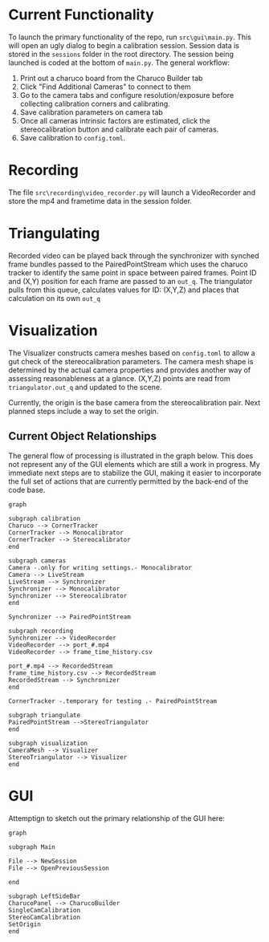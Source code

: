 # Current Functionality

To launch the primary functionality of the repo, run `src\gui\main.py`. This will open an ugly dialog to begin a calibration session. Session data is stored in the `sessions` folder in the root directory. The session being launched is coded at the bottom of `main.py`. The general workflow:

1. Print out a charuco board from the Charuco Builder tab
2. Click "Find Additional Cameras" to connect to them
3. Go to the camera tabs and configure resolution/exposure before collecting calibration corners and calibrating.
4. Save calibration parameters on camera tab
5. Once all cameras intrinsic factors are estimated, click the stereocalibration button and calibrate each pair of cameras.
6. Save calibration to `config.toml`.

# Recording

The file `src\recording\video_recorder.py` will launch a VideoRecorder and store the mp4 and frametime data in the session folder. 

# Triangulating

Recorded video can be played back through the synchronizer with synched frame bundles passed to the PairedPointStream which uses the charuco tracker to identify the same point in space between paired frames. Point ID and (X,Y) position for each frame are passed to an `out_q`. The triangulator pulls from this queue, calculates values for ID: (X,Y,Z) and places that calculation on its own `out_q`

# Visualization

The Visualizer constructs camera meshes based on `config.toml` to allow a gut check of the stereocalibration parameters. The camera mesh shape is determined by the actual camera properties and provides another way of assessing reasonableness at a glance. (X,Y,Z) points are read from `triangulator.out_q` and updated to the scene. 

Currently, the origin is the base camera from the stereocalibration pair. Next planned steps include a way to set the origin.

## Current Object Relationships

The general flow of processing is illustrated in the graph below. This does not represent any of the GUI elements which are still a work in progress. My immediate next steps are to stabilize the GUI, making it easier to incorporate the full set of actions that are currently permitted by the back-end of the code base.

```mermaid
graph

subgraph calibration
Charuco --> CornerTracker
CornerTracker --> Monocalibrator
CornerTracker --> Stereocalibrator
end

subgraph cameras
Camera -.only for writing settings.- Monocalibrator
Camera --> LiveStream
LiveStream --> Synchronizer
Synchronizer --> Monocalibrator
Synchronizer --> Stereocalibrator
end

Synchronizer --> PairedPointStream 

subgraph recording
Synchronizer --> VideoRecorder
VideoRecorder --> port_#.mp4
VideoRecorder --> frame_time_history.csv

port_#.mp4 --> RecordedStream
frame_time_history.csv --> RecordedStream
RecordedStream --> Synchronizer
end

CornerTracker -.temporary for testing .- PairedPointStream

subgraph triangulate
PairedPointStream -->StereoTriangulator
end

subgraph visualization
CameraMesh --> Visualizer
StereoTriangulator --> Visualizer
end

```


# GUI

Attemptign to sketch out the primary relationship of the GUI here:

```mermaid
graph

subgraph Main

File --> NewSession
File --> OpenPreviousSession

end

subgraph LeftSideBar
CharucoPanel --> CharucoBuilder
SingleCamCalibration
StereoCamCalibration
SetOrigin
end

```